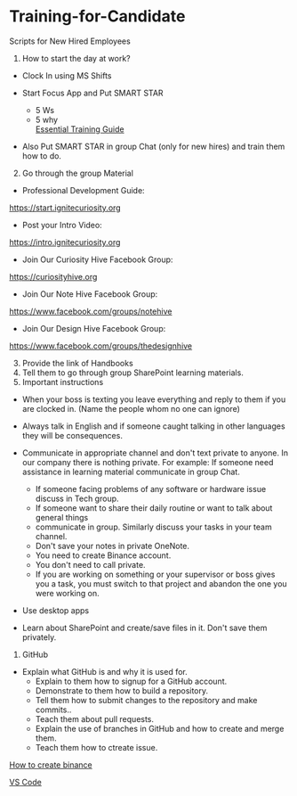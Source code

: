 # Training-for-Candidate

Scripts for New Hired Employees

1. How to start the day at work?

- Clock In using MS Shifts
- Start Focus App and Put SMART STAR

  - 5 Ws
  - 5 why<br>
[Essential Training Guide](https://reveltek.com/files/training-manual.pdf)
- Also Put SMART STAR in group Chat (only for new hires) and train them how to do.

 2. Go through the group Material

- Professional Development Guide:

https://start.ignitecuriosity.org

- Post your Intro Video:

https://intro.ignitecuriosity.org

- Join Our Curiosity Hive Facebook Group:

https://curiosityhive.org

- Join Our Note Hive Facebook Group:

https://www.facebook.com/groups/notehive

- Join Our Design Hive Facebook Group:

https://www.facebook.com/groups/thedesignhive

3. Provide the link of Handbooks
4. Tell them to go through group SharePoint learning materials.
5. Important instructions

- When your boss is texting you leave everything and reply to them if you are clocked in.   (Name the people whom no one can ignore)
- Always talk in English and if someone caught talking in other languages they will be     consequences.
- Communicate in appropriate channel and don't text private to anyone. In our company   there is nothing private. For example: If someone need assistance in learning material communicate in group Chat.
  - If someone facing problems of any software or hardware issue discuss in Tech group.
  - If someone want to share their daily routine or want to talk about general things        
  - communicate in group. Similarly discuss your tasks in your team channel.
  - Don't save your notes in private OneNote.
  - You need to create Binance account.
  - You don't need to call private.
  - If you are working on something or your supervisor or boss gives you a task, you must switch to that project and abandon the one you were working on.


- Use desktop apps
- Learn about SharePoint and create/save files in it. Don't save them privately.

1. GitHub

- Explain what GitHub is and why it is used for.
  - Explain to them how to signup for a GitHub account.
  - Demonstrate to them how to build a repository.
  - Tell them how to submit changes to the repository and make commits..
  - Teach them about pull requests.
  - Explain the use of branches in GitHub and how to create and merge them.
  - Teach them how to ctreate issue.

[How to create binance](https://github.com/TaoLearning/Timmsi-Guide/blob/gh-pages/Binance%20Intro.md)

[VS Code](https://az764295.vo.msecnd.net/insider/d0acdbff1f30eac7cc68930013485276d1bae0ec/VSCodeUserSetup-x64-1.76.0-insider.exe)

